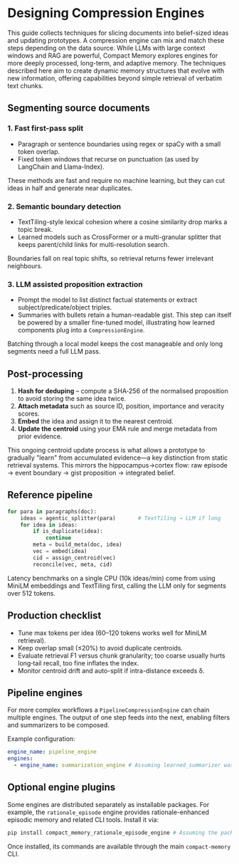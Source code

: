 # Designing Compression Engines

This guide collects techniques for slicing documents into belief-sized ideas and updating prototypes. A compression engine can mix and match these steps depending on the data source.
While LLMs with large context windows and RAG are powerful, Compact Memory explores engines for more deeply processed, long-term, and adaptive memory. The techniques described here aim to create dynamic memory structures that evolve with new information, offering capabilities beyond simple retrieval of verbatim text chunks.

## Segmenting source documents

### 1. Fast first-pass split
- Paragraph or sentence boundaries using regex or spaCy with a small token overlap.
- Fixed token windows that recurse on punctuation (as used by LangChain and Llama-Index).

These methods are fast and require no machine learning, but they can cut ideas in half and generate near duplicates.

### 2. Semantic boundary detection
- TextTiling-style lexical cohesion where a cosine similarity drop marks a topic break.
- Learned models such as CrossFormer or a multi-granular splitter that keeps parent/child links for multi-resolution search.

Boundaries fall on real topic shifts, so retrieval returns fewer irrelevant neighbours.

### 3. LLM assisted proposition extraction
- Prompt the model to list distinct factual statements or extract subject/predicate/object triples.
- Summaries with bullets retain a human-readable gist.
This step can itself be powered by a smaller fine-tuned model, illustrating how learned components plug into a `CompressionEngine`.

Batching through a local model keeps the cost manageable and only long segments need a full LLM pass.

## Post-processing
1. **Hash for deduping** – compute a SHA‑256 of the normalised proposition to avoid storing the same idea twice.
2. **Attach metadata** such as source ID, position, importance and veracity scores.
3. **Embed** the idea and assign it to the nearest centroid.
4. **Update the centroid** using your EMA rule and merge metadata from prior evidence.

This ongoing centroid update process is what allows a prototype to gradually "learn" from accumulated evidence—a key distinction from static retrieval systems.
This mirrors the hippocampus→cortex flow: raw episode → event boundary → gist proposition → integrated belief.

## Reference pipeline
```python
for para in paragraphs(doc):
    ideas = agentic_splitter(para)       # TextTiling → LLM if long
    for idea in ideas:
        if is_duplicate(idea):
            continue
        meta = build_meta(doc, idea)
        vec = embed(idea)
        cid = assign_centroid(vec)
        reconcile(vec, meta, cid)
```
Latency benchmarks on a single CPU (10k ideas/min) come from using MiniLM embeddings and TextTiling first, calling the LLM only for segments over 512 tokens.

## Production checklist
- Tune max tokens per idea (60–120 tokens works well for MiniLM retrieval).
- Keep overlap small (≤20%) to avoid duplicate centroids.
- Evaluate retrieval F1 versus chunk granularity; too coarse usually hurts long‑tail recall, too fine inflates the index.
- Monitor centroid drift and auto-split if intra-distance exceeds δ.

## Pipeline engines

For more complex workflows a `PipelineCompressionEngine` can chain multiple
engines. The output of one step feeds into the next, enabling filters and
summarizers to be composed.

Example configuration:

```yaml
engine_name: pipeline_engine
engines:
  - engine_name: summarization_engine # Assuming learned_summarizer was renamed to summarization_engine
```

## Optional engine plugins

Some engines are distributed separately as installable packages. For example,
the `rationale_episode` engine provides rationale-enhanced episodic memory and
related CLI tools. Install it via:

```bash
pip install compact_memory_rationale_episode_engine # Assuming the package name also changes
```

Once installed, its commands are available through the main `compact-memory` CLI.
